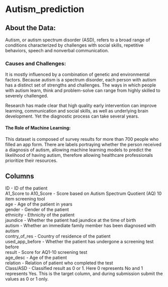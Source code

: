 # Autism_prediction
## About the Data:
Autism, or autism spectrum disorder (ASD), refers to a broad range of conditions characterized by challenges with social skills, repetitive behaviors, speech and nonverbal communication.
### Causes and Challenges:
It is mostly influenced by a combination of genetic and environmental factors. Because autism is a spectrum disorder, each person with autism has a distinct set of strengths and challenges. The ways in which people with autism learn, think and problem-solve can range from highly skilled to severely challenged.

Research has made clear that high quality early intervention can improve learning, communication and social skills, as well as underlying brain development. Yet the diagnostic process can take several years.
#### The Role of Machine Learning:
This dataset is composed of survey results for more than 700 people who filled an app form. There are labels portraying whether the person received a diagnosis of autism, allowing machine learning models to predict the likelihood of having autism, therefore allowing healthcare professionals prioritize their resources.
## Columns
ID - ID of the patient   
A1_Score to A10_Score - Score based on Autism Spectrum Quotient (AQ) 10 item screening tool   
age - Age of the patient in years  
gender - Gender of the patient  
ethnicity - Ethnicity of the patient  
jaundice - Whether the patient had jaundice at the time of birth  
autism - Whether an immediate family member has been diagnosed with autism  
contry_of_res - Country of residence of the patient  
used_app_before - Whether the patient has undergone a screening test before  
result - Score for AQ1-10 screening test  
age_desc - Age of the patient  
relation - Relation of patient who completed the test  
Class/ASD - Classified result as 0 or 1. Here 0 represents No and 1 represents Yes. This is the target column, and during submission submit the values as 0 or 1 only.  
